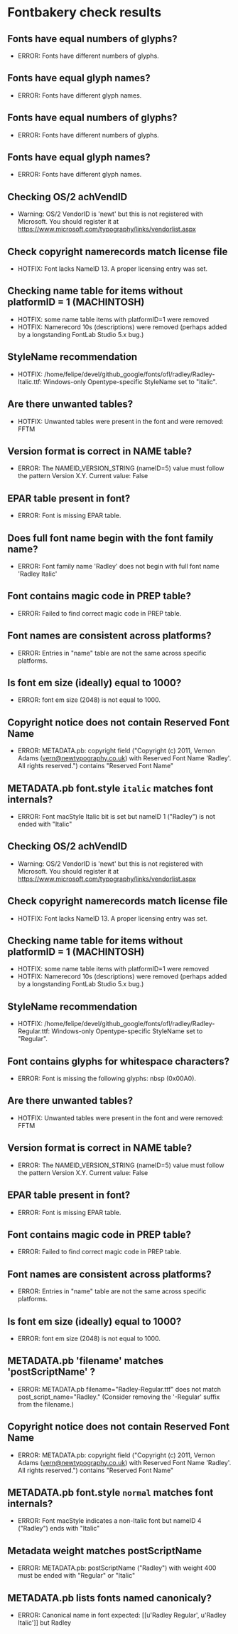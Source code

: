 # Fontbakery check results
## Fonts have equal numbers of glyphs?
* ERROR: Fonts have different numbers of glyphs.

## Fonts have equal glyph names?
* ERROR: Fonts have different glyph names.

## Fonts have equal numbers of glyphs?
* ERROR: Fonts have different numbers of glyphs.

## Fonts have equal glyph names?
* ERROR: Fonts have different glyph names.

## Checking OS/2 achVendID
* Warning: OS/2 VendorID is 'newt' but this is not registered with Microsoft. You should register it at https://www.microsoft.com/typography/links/vendorlist.aspx

## Check copyright namerecords match license file
* HOTFIX: Font lacks NameID 13. A proper licensing entry was set.

## Checking name table for items without platformID = 1 (MACHINTOSH)
* HOTFIX: some name table items with platformID=1 were removed
* HOTFIX: Namerecord 10s (descriptions) were removed (perhaps added by a longstanding FontLab Studio 5.x bug.)

## StyleName recommendation
* HOTFIX: /home/felipe/devel/github_google/fonts/ofl/radley/Radley-Italic.ttf: Windows-only Opentype-specific StyleName set to "Italic".

## Are there unwanted tables?
* HOTFIX: Unwanted tables were present in the font and were removed: FFTM

## Version format is correct in NAME table?
* ERROR: The NAMEID_VERSION_STRING (nameID=5) value must follow the pattern Version X.Y. Current value: False

## EPAR table present in font?
* ERROR: Font is missing EPAR table.

## Does full font name begin with the font family name?
* ERROR: Font family name 'Radley' does not begin with full font name 'Radley Italic'

## Font contains magic code in PREP table?
* ERROR: Failed to find correct magic code in PREP table.

## Font names are consistent across platforms?
* ERROR: Entries in "name" table are not the same across specific platforms.

## Is font em size (ideally) equal to 1000?
* ERROR: font em size (2048) is not equal to 1000.

## Copyright notice does not contain Reserved Font Name
* ERROR: METADATA.pb: copyright field ("Copyright (c) 2011, Vernon Adams (vern@newtypography.co.uk) with Reserved Font Name 'Radley'. All rights reserved.") contains "Reserved Font Name"

## METADATA.pb font.style `italic` matches font internals?
* ERROR: Font macStyle Italic bit is set but nameID 1 ("Radley") is not ended with "Italic"

## Checking OS/2 achVendID
* Warning: OS/2 VendorID is 'newt' but this is not registered with Microsoft. You should register it at https://www.microsoft.com/typography/links/vendorlist.aspx

## Check copyright namerecords match license file
* HOTFIX: Font lacks NameID 13. A proper licensing entry was set.

## Checking name table for items without platformID = 1 (MACHINTOSH)
* HOTFIX: some name table items with platformID=1 were removed
* HOTFIX: Namerecord 10s (descriptions) were removed (perhaps added by a longstanding FontLab Studio 5.x bug.)

## StyleName recommendation
* HOTFIX: /home/felipe/devel/github_google/fonts/ofl/radley/Radley-Regular.ttf: Windows-only Opentype-specific StyleName set to "Regular".

## Font contains glyphs for whitespace characters?
* ERROR: Font is missing the following glyphs: nbsp (0x00A0).

## Are there unwanted tables?
* HOTFIX: Unwanted tables were present in the font and were removed: FFTM

## Version format is correct in NAME table?
* ERROR: The NAMEID_VERSION_STRING (nameID=5) value must follow the pattern Version X.Y. Current value: False

## EPAR table present in font?
* ERROR: Font is missing EPAR table.

## Font contains magic code in PREP table?
* ERROR: Failed to find correct magic code in PREP table.

## Font names are consistent across platforms?
* ERROR: Entries in "name" table are not the same across specific platforms.

## Is font em size (ideally) equal to 1000?
* ERROR: font em size (2048) is not equal to 1000.

## METADATA.pb 'filename' matches 'postScriptName' ?
* ERROR: METADATA.pb filename="Radley-Regular.ttf" does not match post_script_name="Radley." (Consider removing the '-Regular' suffix from the filename.)

## Copyright notice does not contain Reserved Font Name
* ERROR: METADATA.pb: copyright field ("Copyright (c) 2011, Vernon Adams (vern@newtypography.co.uk) with Reserved Font Name 'Radley'. All rights reserved.") contains "Reserved Font Name"

## METADATA.pb font.style `normal` matches font internals?
* ERROR: Font macStyle indicates a non-Italic font but nameID 4 ("Radley") ends with "Italic"

## Metadata weight matches postScriptName
* ERROR: METADATA.pb: postScriptName ("Radley") with weight 400 must be ended with "Regular" or "Italic"

## METADATA.pb lists fonts named canonicaly?
* ERROR: Canonical name in font expected: [[u'Radley Regular', u'Radley Italic']] but Radley

